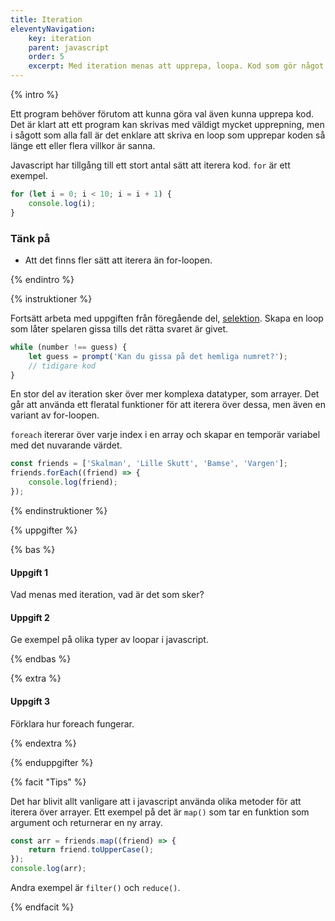 ```yaml
---
title: Iteration
eleventyNavigation:
    key: iteration
    parent: javascript
    order: 5
    excerpt: Med iteration menas att upprepa, loopa. Kod som gör något flera gånger.
---
```


{% intro %}

Ett program behöver förutom att kunna göra val även kunna upprepa kod. Det är klart att ett program kan skrivas med väldigt mycket upprepning, men i sågott som alla fall är det enklare att skriva en loop som upprepar koden så länge ett eller flera villkor är sanna.

Javascript har tillgång till ett stort antal sätt att iterera kod. `for` är ett exempel.

```js
for (let i = 0; i < 10; i = i + 1) {
    console.log(i);
}
```

### Tänk på

-   Att det finns fler sätt att iterera än for-loopen.

{% endintro %}

{% instruktioner %}

Fortsätt arbeta med uppgiften från föregående del, [selektion](selektion.html).
Skapa en loop som låter spelaren gissa tills det rätta svaret är givet.

```js
while (number !== guess) {
    let guess = prompt('Kan du gissa på det hemliga numret?');
    // tidigare kod
}
```

En stor del av iteration sker över mer komplexa datatyper, som arrayer. Det går att använda ett fleratal funktioner för att iterera över dessa, men även en variant av for-loopen.

`foreach` itererar över varje index i en array och skapar en temporär variabel med det nuvarande värdet.

```js
const friends = ['Skalman', 'Lille Skutt', 'Bamse', 'Vargen'];
friends.forEach((friend) => {
    console.log(friend);
});
```

{% endinstruktioner %}

{% uppgifter %}

{% bas %}

#### Uppgift 1

Vad menas med iteration, vad är det som sker?

#### Uppgift 2

Ge exempel på olika typer av loopar i javascript.


{% endbas %}

{% extra %}

#### Uppgift 3

Förklara hur foreach fungerar.

{% endextra %}

{% enduppgifter %}

{% facit "Tips" %}

Det har blivit allt vanligare att i javascript använda olika metoder för att iterera över arrayer. Ett exempel på det är
`map()` som tar en funktion som argument och returnerar en ny array.

```js
const arr = friends.map((friend) => {
    return friend.toUpperCase();
});
console.log(arr);
```

Andra exempel är `filter()` och `reduce()`.

{% endfacit %}

